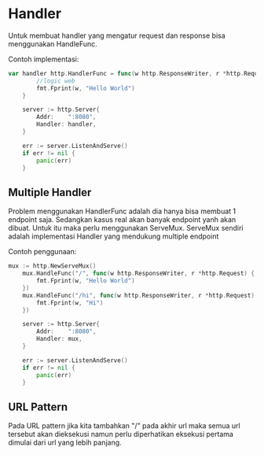 # Handler

Untuk membuat handler yang mengatur request dan response bisa menggunakan HandleFunc.

Contoh implementasi:
```go
var handler http.HandlerFunc = func(w http.ResponseWriter, r *http.Request) {
		//logic web
		fmt.Fprint(w, "Hello World")
	}

	server := http.Server{
		Addr:    ":8080",
		Handler: handler,
	}

	err := server.ListenAndServe()
	if err != nil {
		panic(err)
	}
```

## Multiple Handler
Problem menggunakan HandlerFunc adalah dia hanya bisa membuat 1 endpoint saja. Sedangkan kasus real akan banyak endpoint yanh akan dibuat. Untuk itu maka perlu menggunakan ServeMux. ServeMux sendiri adalah implementasi Handler yang mendukung multiple endpoint

Contoh penggunaan:
```go
mux := http.NewServeMux()
	mux.HandleFunc("/", func(w http.ResponseWriter, r *http.Request) {
		fmt.Fprint(w, "Hello World")
	})
	mux.HandleFunc("/hi", func(w http.ResponseWriter, r *http.Request) {
		fmt.Fprint(w, "Hi")
	})

	server := http.Server{
		Addr:    ":8080",
		Handler: mux,
	}

	err := server.ListenAndServe()
	if err != nil {
		panic(err)
	}
```

## URL Pattern
Pada URL pattern jika kita tambahkan "/" pada akhir url maka semua url tersebut akan dieksekusi namun perlu diperhatikan eksekusi pertama dimulai dari url yang lebih panjang.

